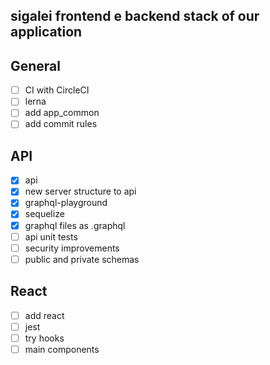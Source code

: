 ## sigalei frontend e backend stack of our application

## General
- [ ] CI with CircleCI
- [ ] lerna
- [ ] add app_common
- [ ] add commit rules

## API
- [x] api
- [x] new server structure to api
- [x] graphql-playground
- [x] sequelize
- [x] graphql files as .graphql
- [ ] api unit tests
- [ ] security improvements
- [ ] public and private schemas

## React
- [ ] add react
- [ ] jest
- [ ] try hooks
- [ ] main components

